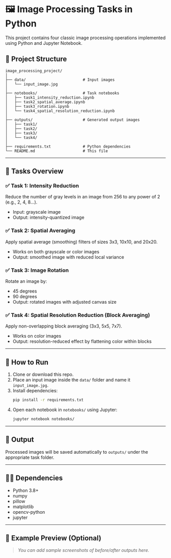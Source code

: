 
# 🖼️ Image Processing Tasks in Python

This project contains four classic image processing operations implemented using Python and Jupyter Notebook.

## 📁 Project Structure

```
image_processing_project/
│
├── data/                         # Input images
│   └── input_image.jpg
│
├── notebooks/                    # Task notebooks
│   ├── task1_intensity_reduction.ipynb
│   ├── task2_spatial_average.ipynb
│   ├── task3_rotation.ipynb
│   └── task4_spatial_resolution_reduction.ipynb
│
├── outputs/                      # Generated output images
│   ├── task1/
│   ├── task2/
│   ├── task3/
│   └── task4/
│
├── requirements.txt              # Python dependencies
└── README.md                     # This file
```

---

## 🚀 Tasks Overview

### ✅ Task 1: Intensity Reduction
Reduce the number of gray levels in an image from 256 to any power of 2 (e.g., 2, 4, 8...).
- Input: grayscale image
- Output: intensity-quantized image

### ✅ Task 2: Spatial Averaging
Apply spatial average (smoothing) filters of sizes 3x3, 10x10, and 20x20.
- Works on both grayscale or color images
- Output: smoothed image with reduced local variance

### ✅ Task 3: Image Rotation
Rotate an image by:
- 45 degrees
- 90 degrees
- Output: rotated images with adjusted canvas size

### ✅ Task 4: Spatial Resolution Reduction (Block Averaging)
Apply non-overlapping block averaging (3x3, 5x5, 7x7).
- Works on color images
- Output: resolution-reduced effect by flattening color within blocks

---

## 🧪 How to Run

1. Clone or download this repo.
2. Place an input image inside the `data/` folder and name it `input_image.jpg`.
3. Install dependencies:
    ```bash
    pip install -r requirements.txt
    ```
4. Open each notebook in `notebooks/` using Jupyter:
    ```bash
    jupyter notebook notebooks/
    ```

---

## 💾 Output

Processed images will be saved automatically to `outputs/` under the appropriate task folder.

---

## 👨‍💻 Dependencies

- Python 3.8+
- numpy
- pillow
- matplotlib
- opencv-python
- jupyter

---

## 📸 Example Preview (Optional)
> _You can add sample screenshots of before/after outputs here._
